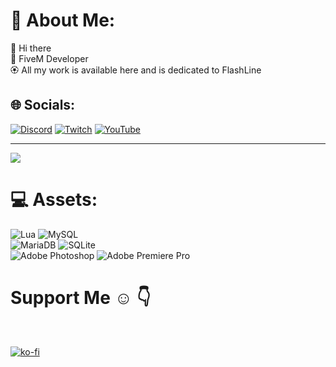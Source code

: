 # 💫 About Me:
👋 Hi there<br>🌸 FiveM Developer<br> 🏵️ All my work is available here and is dedicated to FlashLine



## 🌐 Socials:
[![Discord](https://img.shields.io/badge/Discord-%237289DA.svg?logo=discord&logoColor=white)](https://discord.gg/yUjjU9yNCf) [![Twitch](https://img.shields.io/badge/Twitch-%239146FF.svg?logo=Twitch&logoColor=white)](https://www.twitch.tv/mrlumix_) [![YouTube](https://img.shields.io/badge/YouTube-%23FF0000.svg?logo=YouTube&logoColor=white)](https://www.youtube.com/channel/UCtywJOAnWnYyfha_P7w_mfg) 

---
[![](https://visitcount.itsvg.in/api?id=o-lumix&label=Profile%20Views&color=12&icon=2&pretty=true)](https://visitcount.itsvg.in)


# 💻 Assets:
![Lua](https://img.shields.io/badge/lua-%232C2D72.svg?style=for-the-badge&logo=lua&logoColor=white) ![MySQL](https://img.shields.io/badge/mysql-%2300f.svg?style=for-the-badge&logo=mysql&logoColor=white) <br>
![MariaDB](https://img.shields.io/badge/MariaDB-003545?style=for-the-badge&logo=mariadb&logoColor=white) ![SQLite](https://img.shields.io/badge/sqlite-%2307405e.svg?style=for-the-badge&logo=sqlite&logoColor=white) <br>
![Adobe Photoshop](https://img.shields.io/badge/adobephotoshop-%2331A8FF.svg?style=for-the-badge&logo=adobephotoshop&logoColor=white) ![Adobe Premiere Pro](https://img.shields.io/badge/Adobe%20Premiere%20Pro-9999FF.svg?style=for-the-badge&logo=Adobe%20Premiere%20Pro&logoColor=white)<br>

<h1>Support Me ☺ 👇</h1><br>

[![ko-fi](https://ko-fi.com/img/githubbutton_sm.svg)](https://ko-fi.com/J3J7RE90Y)
